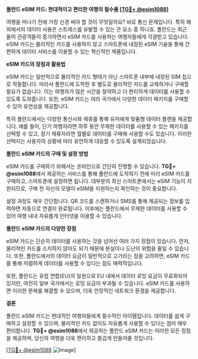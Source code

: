 **폴란드 eSIM 카드: 현대적이고 편리한 여행의 필수품 [[TG💪+ @esim1088](https://t.me/s/esim1088)]**

여행을 떠나기 전에 가장 신경 써야 할 것이 무엇일까요? 바로 통신 문제입니다. 특히 해외에서의 데이터 사용은 스트레스를 유발할 수 있는 큰 요소 중 하나죠. 폴란드는 최근 들어 관광객들이 증가하면서 eSIM 카드를 사용하는 여행자들에게 각광받고 있습니다. eSIM 카드는 물리적인 카드를 사용하지 않고 스마트폰에 내장된 eSIM 기술을 통해 간편하게 데이터 서비스를 이용할 수 있는 혁신적인 제품입니다.

**eSIM 카드의 장점과 활용법**

eSIM 카드는 일반적으로 물리적인 카드 형태가 아닌 스마트폰 내부에 내장된 SIM 칩으로 작동합니다. 따라서 폴란드에 도착한 후 별도로 물리적인 카드를 교체하거나 구매할 필요가 없습니다. 이는 여행자가 많은 시간을 절약하고 더 편리하게 데이터를 사용할 수 있도록 도와줍니다. 또한, eSIM 카드는 여러 국가에서 다양한 데이터 패키지를 구매할 수 있어 유연성을 제공합니다.

특히 폴란드에서는 다양한 통신사와 제휴를 통해 유저에게 맞춤형 데이터 플랜을 제공합니다. 예를 들어, 단기 여행자라면 하루 동안 무제한 데이터를 사용할 수 있는 패키지를 선택할 수 있고, 장기 체류자라면 월별로 데이터를 구매해 사용할 수도 있습니다. 이러한 선택지는 사용자의 상황에 따라 유연하게 대응할 수 있도록 설계되었습니다.

**폴란드 eSIM 카드의 구매 및 설정 방법**

eSIM 카드를 구매하기 위해서는 온라인으로 간단히 진행할 수 있습니다. **TG💪+ @esim1088**에서 제공하는 서비스를 통해 폴란드에 도착하기 전에 미리 eSIM 카드를 구매하고, 스마트폰에 설정하면 됩니다. 대부분의 최신 스마트폰에서는 eSIM 기능이 지원되므로, 구매 전 자신의 모델이 eSIM을 지원하는지 확인하는 것이 중요합니다.

설정 과정도 매우 간단합니다. QR 코드를 스캔하거나 SMS를 통해 제공되는 정보를 입력하면 자동으로 연결이 완료됩니다. 이후에는 폴란드에서 무제한 데이터를 사용할 수 있어 여행 내내 자유롭게 인터넷을 이용할 수 있습니다.

**폴란드 eSIM 카드의 다양한 장점**

eSIM 카드는 단순히 데이터를 사용하는 것을 넘어선 여러 가지 장점이 있습니다. 먼저, 물리적인 카드를 소지하지 않아도 되기 때문에 분실이나 도난의 위험을 줄일 수 있습니다. 또한, 폴란드에서의 데이터 요금이 일반적으로 고가라는 점을 고려하면, eSIM 카드를 통해 저렴하게 데이터를 사용할 수 있다는 점도 매력적입니다.

또한, 폴란드는 유럽 연합(EU)의 일원으로 EU 내에서 데이터 로밍 요금이 무료화되어 있지만, 여전히 일부 국가에서는 로밍 요금이 부과될 수 있습니다. eSIM 카드를 사용하면 이러한 문제를 해결할 수 있으며, 더욱 안정적인 네트워크 환경을 제공합니다.

**결론**

폴란드 eSIM 카드는 현대적인 여행자들에게 필수적인 아이템입니다. 데이터를 쉽게 구매하고 설정할 수 있으며, 물리적인 카드 없이도 자유롭게 사용할 수 있다는 점이 매우 편리합니다. **TG💪+ @esim1088**에서 제공하는 폴란드 eSIM 카드는 이러한 모든 장점을 제공하며, 당신의 여행을 더욱 편리하고 즐겁게 만들어줄 것입니다.

[[TG💪+ @esim1088](https://t.me/s/esim1088) ![Image](https://i.postimg.cc/Y0z9fWf4/image.png)]